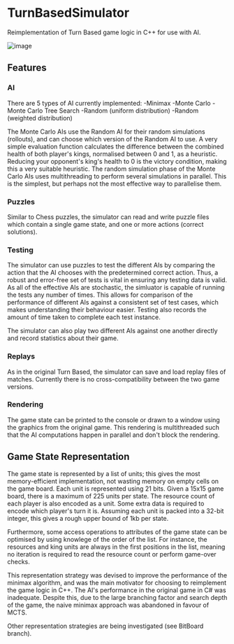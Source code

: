 # TurnBasedSimulator

Reimplementation of Turn Based game logic in C++ for use with AI.

![image](https://github.com/dm1677/TurnBasedSimulator/assets/120566668/e1bcc9bf-23c4-4d1a-9d9e-1d0c69b8da1e)


## Features

### AI
There are 5 types of AI currently implemented:
-Minimax
-Monte Carlo
-Monte Carlo Tree Search
-Random (uniform distribution)
-Random (weighted distribution)

The Monte Carlo AIs use the Random AI for their random simulations (rollouts), and can choose which version of the Random AI to use.
A very simple evaluation function calculates the difference between the combined health of both player's kings, normalised between 0 and 1, as a heuristic. Reducing your opponent's king's health to 0 is the victory condition, making this a very suitable heuristic.
The random simulation phase of the Monte Carlo AIs uses multithreading to perform several simulations in parallel. This is the simplest, but perhaps not the most effective way to parallelise them.

### Puzzles
Similar to Chess puzzles, the simulator can read and write puzzle files which contain a single game state, and one or more actions (correct solutions).

### Testing
The simulator can use puzzles to test the different AIs by comparing the action that the AI chooses with the predetermined correct action.
Thus, a robust and error-free set of tests is vital in ensuring any testing data is valid.
As all of the effective AIs are stochastic, the simluator is capable of running the tests any number of times.
This allows for comparison of the performance of different AIs against a consistent set of test cases, which makes understanding their behaviour easier.
Testing also records the amount of time taken to complete each test instance.

The simulator can also play two different AIs against one another directly and record statistics about their game.

### Replays
As in the original Turn Based, the simulator can save and load replay files of matches. Currently there is no cross-compatibility between the two game versions.

### Rendering
The game state can be printed to the console or drawn to a window using the graphics from the original game. This rendering is multithreaded such that the AI computations happen in parallel and don't block the rendering.

## Game State Representation
The game state is represented by a list of units; this gives the most memory-efficient implementation, not wasting memory on empty cells on the game board.
Each unit is represented using 21 bits. 
Given a 15x15 game board, there is a maximum of 225 units per state. The resource count of each player is also encoded as a unit. Some extra data is required to encode which player's turn it is.
Assuming each unit is packed into a 32-bit integer, this gives a rough upper bound of 1kb per state.

Furthermore, some access operations to attributes of the game state can be optimised by using knowlege of the order of the list.
For instance, the resources and king units are always in the first positions in the list, meaning no iteration is required to read the resource count or perform game-over checks.

This representation strategy was devised to improve the performance of the minimax algorithm, and was the main motivator for choosing to reimplement the game logic in C++. The AI's performance in the original game in C# was inadequate.
Despite this, due to the large branching factor and search depth of the game, the naive minimax approach was abandoned in favour of MCTS.

Other representation strategies are being investigated (see BitBoard branch).

